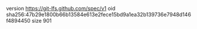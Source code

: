 version https://git-lfs.github.com/spec/v1
oid sha256:47b29e1800b66b13584e613e2fece15bd9a1ea32b139736e7948d146f4894450
size 901
